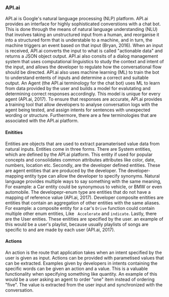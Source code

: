 ### API.ai

API.ai is Google's natural language processing (NLP) platform. API.ai provides an interface for highly sophisticated converstions with a chat bot. This is done through the means of natural language understanding (NLU) that involves taking an unstructured input from a human, and reorganise it into a structured form that is understable to a machine, and in turn, the machine triggers an event based on that input (Bryan, 2016). When an input is received, API.ai converts the input to what is called "actionable data" and returns a JSON object output. API.ai also consits of a dialog management system that uses computational linguistics to study the context and intent of the input, and allows the developer to regulate how the conversational flow should be directed.  API.ai also uses machine learning (ML) to train the bot to understand entents of inputs and determine a correct and suitable output. An Agent (the API.ai terminology for the chat bot) uses ML to learn from data provided by the user and builds a model for evalutating and determining correct responses accordingly. This model is unique for every agent (API.ai, 2017). To ensure that responses are accurate, API.ai provides a training tool that allow developers to analyse conversation logs with the agent being tested, and assign intents for sentences with unexpected wording or structure. Furthermore, there are a few terminologies that are associated with the API.ai platform. 

#### Enitities
Entities are objects that are used to extract paramaterised value data from natural inputs. Entities come in three forms. There are System entities, which are defined by the API.ai platform. This entity if used for popular concepts and consolidates common attributes attributes like color, date, numbers, location etc.
 Secondly, are the developer defined entities. These are agent entities that are produced by the developer. The developer-mapping entity type can allow the developer to specify synonyms. Natural language provides multiple ways to say something with the same meaning, For example: a Car entity could be synonymous to vehicle, or BMW or even automobile. The developepr-enum type are entities that do not have a mapping of reference value (API.ai, 2017). Developer composite enitities are entities that contain an aggregation of other entities with the same aliases. For example: a composite entity for a car's ```Drive``` function could contain multiple other enum entities, Like ``` Accelerate``` and ```indicate```.
 Lastly, there are the User enities. These enitities are specified by the user. an example of this would be a user's playlist, because usually playlists of songs are specific to and are made by each user (API.ai, 2017).

#### Actions
An action is the route that application takes when an intent specified by the user is given as input. Actions can be provided with parametised values that can be extracted. Examples given by developers in intents containing the specific words can be given an action and a value. This is a valuable functionality when specifying something like quantity. An example of this would be a user asking an agent to order "one" item instead of ordering "five". The value is extracted from the user input and synchronized with the conversation.
